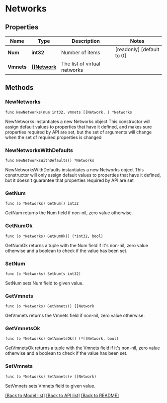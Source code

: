 # Networks

## Properties

Name | Type | Description | Notes
------------ | ------------- | ------------- | -------------
**Num** | **int32** | Number of items | [readonly] [default to 0]
**Vmnets** | [**[]Network**](Network.md) | The list of virtual networks | 

## Methods

### NewNetworks

`func NewNetworks(num int32, vmnets []Network, ) *Networks`

NewNetworks instantiates a new Networks object
This constructor will assign default values to properties that have it defined,
and makes sure properties required by API are set, but the set of arguments
will change when the set of required properties is changed

### NewNetworksWithDefaults

`func NewNetworksWithDefaults() *Networks`

NewNetworksWithDefaults instantiates a new Networks object
This constructor will only assign default values to properties that have it defined,
but it doesn't guarantee that properties required by API are set

### GetNum

`func (o *Networks) GetNum() int32`

GetNum returns the Num field if non-nil, zero value otherwise.

### GetNumOk

`func (o *Networks) GetNumOk() (*int32, bool)`

GetNumOk returns a tuple with the Num field if it's non-nil, zero value otherwise
and a boolean to check if the value has been set.

### SetNum

`func (o *Networks) SetNum(v int32)`

SetNum sets Num field to given value.


### GetVmnets

`func (o *Networks) GetVmnets() []Network`

GetVmnets returns the Vmnets field if non-nil, zero value otherwise.

### GetVmnetsOk

`func (o *Networks) GetVmnetsOk() (*[]Network, bool)`

GetVmnetsOk returns a tuple with the Vmnets field if it's non-nil, zero value otherwise
and a boolean to check if the value has been set.

### SetVmnets

`func (o *Networks) SetVmnets(v []Network)`

SetVmnets sets Vmnets field to given value.



[[Back to Model list]](../README.md#documentation-for-models) [[Back to API list]](../README.md#documentation-for-api-endpoints) [[Back to README]](../README.md)



